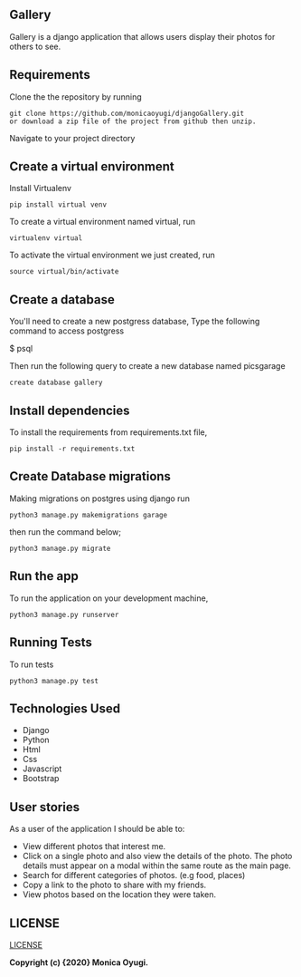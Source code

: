 ## Gallery
Gallery is a django application that allows users display their photos for others to see.

## Requirements
Clone the the repository by running

```
git clone https://github.com/monicaoyugi/djangoGallery.git
or download a zip file of the project from github then unzip.
```

Navigate to your project directory

## Create a virtual environment
Install Virtualenv

```
pip install virtual venv
```

To create a virtual environment named virtual, run

```
virtualenv virtual
```
To activate the virtual environment we just created,
run

```
source virtual/bin/activate
```

## Create a database
You'll need to create a new postgress database, Type the following command to access postgress

 $ psql

 Then run the following query to create a new database named picsgarage

```
create database gallery
```

## Install dependencies
To install the requirements from requirements.txt file,

```
pip install -r requirements.txt
```

## Create Database migrations
Making migrations on postgres using django
run 

```
python3 manage.py makemigrations garage
```
then run the command below;

```
python3 manage.py migrate
```
## Run the app
To run the application on your development machine,

```
python3 manage.py runserver
```
## Running Tests
To run tests

```
python3 manage.py test
```

## Technologies Used
- Django
- Python
- Html
- Css
- Javascript
- Bootstrap
## User stories

As a user of the application I should be able to:

 - View different photos that interest me.
 - Click on a single photo  and also view the details of the photo. The photo details must appear on a modal within the      same route as the main page.
 - Search for different categories of photos. (e.g food, places)
 - Copy a link to the photo to share with my friends.
 - View photos based on the location they were taken.

## LICENSE
[LICENSE](license)


__Copyright (c) {2020} Monica Oyugi.__